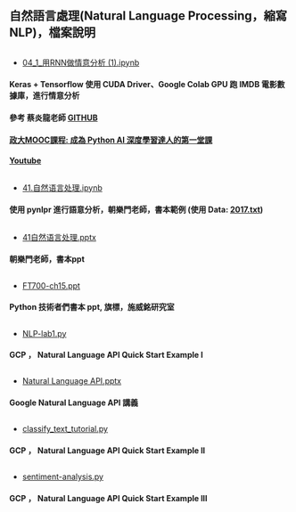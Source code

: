 ## 自然語言處理(Natural Language Processing，縮寫NLP)，檔案說明
##
* [04_1_用RNN做情意分析 (1).ipynb](https://github.com/jumbokh/gcp_class/blob/master/NLP/04_1_%E7%94%A8RNN%E5%81%9A%E6%83%85%E6%84%8F%E5%88%86%E6%9E%90%20(1).ipynb)
#### Keras + Tensorflow 使用 CUDA Driver、Google Colab GPU 跑 IMDB 電影數據庫，進行情意分析
#### 參考 蔡炎龍老師 [GITHUB](https://github.com/yenlung/Deep-Learning-MOOC)
####                 [政大MOOC課程: 成為 Python AI 深度學習達人的第一堂課](http://moocs.nccu.edu.tw/course/172/intro)
####                 [Youtube](https://www.youtube.com/watch?v=Hs7mEBSL_Pw&feature=emb_logo)
##
* [41.自然语言处理.ipynb](https://github.com/jumbokh/gcp_class/blob/master/NLP/41.%E8%87%AA%E7%84%B6%E8%AF%AD%E8%A8%80%E5%A4%84%E7%90%86.ipynb)
#### 使用 pynlpr 進行語意分析，朝樂門老師，書本範例 (使用 Data: [2017.txt](https://github.com/jumbokh/gcp_class/blob/master/NLP/2017.txt))
##
* [41自然语言处理.pptx](https://github.com/jumbokh/gcp_class/blob/master/NLP/41%E8%87%AA%E7%84%B6%E8%AF%AD%E8%A8%80%E5%A4%84%E7%90%86.pptx)
#### 朝樂門老師，書本ppt
##
* [FT700-ch15.ppt](https://github.com/jumbokh/gcp_class/blob/master/NLP/FT700-ch15.ppt)
#### Python 技術者們書本 ppt, 旗標，施威銘研究室
##
* [NLP-lab1.py](https://github.com/jumbokh/gcp_class/blob/master/NLP/NLP-lab1.py)
#### GCP ， Natural Language API Quick Start Example I
##
* [Natural Language API.pptx](https://github.com/jumbokh/gcp_class/blob/master/NLP/Natural%20Language%20API.pptx)
#### Google Natural Language API 講義
##
* [classify_text_tutorial.py ](https://github.com/jumbokh/gcp_class/blob/master/NLP/classify_text_tutorial.py)
#### GCP ， Natural Language API Quick Start Example II
##
* [sentiment-analysis.py](https://github.com/jumbokh/gcp_class/blob/master/NLP/sentiment-analysis.py)
#### GCP ， Natural Language API Quick Start Example III
##



